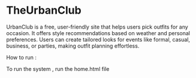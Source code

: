 # TheUrbanClub
UrbanClub is a free, user-friendly site that helps users pick outfits for any occasion. It offers style recommendations based on weather and personal preferences. Users can create tailored looks for events like formal, casual, business, or parties, making outfit planning effortless.

How to run : 

To run the system , run the home.html file
